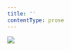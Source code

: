 ```yaml
---
title: ''
contentType: prose
---
```


<section>

![](../Images/obalka_krvavy_koleno.jpg)

</section>
